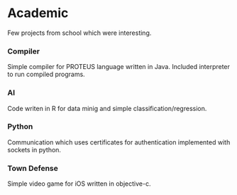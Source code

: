 # Academic
Few projects from school which were interesting.


### Compiler

Simple compiler for PROTEUS language written in Java.
Included interpreter to run compiled programs.


### AI

Code writen in R for data minig and simple classification/regression.


### Python

Communication which uses certificates for authentication implemented with sockets in python.


### Town Defense

Simple video game for iOS written in objective-c.
